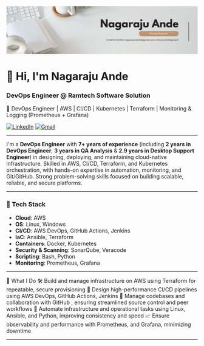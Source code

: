 <div align="center">
  <img src="https://github.com/Nagaraj411/Nagaraj411/blob/main/Linkedin Banner (1).png" alt="GitHub Banner" width="800"/>
</div>

# 👋 Hi, I'm Nagaraju Ande

### DevOps Engineer @ Ramtech Software Solution
🚀 DevOps Engineer | AWS | CI/CD | Kubernetes | Terraform | Monitoring & Logging (Prometheus + Grafana) 


[![LinkedIn](https://img.shields.io/badge/LinkedIn-Connect-blue?logo=linkedin&style=flat)](https://www.linkedin.com/in/Nagaraj411/)
[![Gmail](https://img.shields.io/badge/Gmail-nagarajuande255@gmail.com-red?logo=gmail&style=flat)](mailto:nagarajuande255@gmail.com)

---

I'm a **DevOps Engineer** with **7+ years of experience** (including **2 years in DevOps Engineer**, **3 years in QA Analysis** &  **2.9 years in Desktop Support Engineer**) in designing, deploying, and maintaining cloud-native infrastructure. Skilled in AWS, CI/CD, Terraform, and Kubernetes orchestration, with hands-on expertise in automation, monitoring, and Git/GitHub. Strong problem-solving skills focused on building scalable, reliable, and secure platforms.

---

### 🧰 Tech Stack

- **Cloud**: AWS
- **OS**: Linux, Windows
- **CI/CD**: AWS DevOps, GitHub Actions, Jenkins  
- **IaC**: Ansible, Terraform  
- **Containers**: Docker, Kubernetes 
- **Security & Scanning**: SonarQube, Veracode 
- **Scripting**: Bash, Python
- **Monitoring**: Prometheus, Grafana 

---

🔧 What I Do
🛠️ Build and manage infrastructure on AWS using Terraform for repeatable, secure provisioning
🚀 Design high-performance CI/CD pipelines using AWS DevOps, GitHub Actions, Jenkins
📃️ Manage codebases and collaboration with GitHub , ensuring streamlined source control and peer workflows
🤖 Automate infrastructure and operational tasks using Linux, Ansible, and Python, improving consistency and speed
📈 Ensure observability and performance with Prometheus, and Grafana, minimizing downtime

---